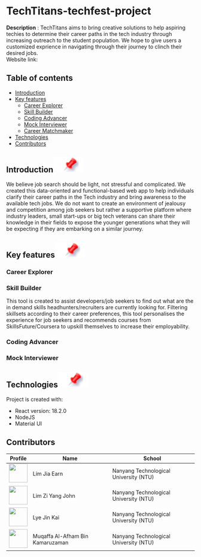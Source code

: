 # TechTitans-techfest-project

**Description** : TechTitans aims to bring creative solutions to help aspiring techies to determine their career paths in the tech industry through increasing outreach to the student population. We hope to give users a customized exprience in navigating through their journey to clinch their desired jobs.
<br>Website link: </br>

## Table of contents

- [Introduction](#introduction)
- [Key features](#key-features)
    - [Career Explorer](#career-explorer)
    - [Skill Builder](#skill-builder)
    - [Coding Advancer](#coding-advancer)
    - [Mock Interviewer](#mock-interviewer)
    - [Career Matchmaker](#career-matchmaker)
- [Technologies](#technologies)
- [Contributors](#contributors)


## Introduction[![](./README_docsAndimages/pin.svg)](#introduction)

We believe job search should be light, not stressful and complicated. We created this data-oriented and functional-based web app to help individuals clarify their career paths in the Tech industry and bring awareness to the available tech jobs. We do not want to create an environment of jealousy and competition among job seekers but rather a supportive platform where industry leaders, small start-ups or big tech veterans can share their knowledge in their fields to expose the younger generations what they will be expecting if they are embarking on a similar journey. 


## Key features[![](./README_docsAndimages/pin.svg)](#key-features)

### Career Explorer

### Skill Builder 
This tool is created to assist developers/job seekers to find out what are the in demand skills headhunters/recruiters are currently looking for. Filtering skillsets according to their career preferences, this tool personalises the experience for job seekers and recommends courses from SkillsFuture/Coursera to upskill themselves to increase their employability.

### Coding Advancer 

### Mock Interviewer



## Technologies[![](./README_docsAndimages/pin.svg)](#technologies)

Project is created with:

- React version: 18.2.0
- NodeJS
- Material UI

## Contributors

| Profile                                                                                                                                           | Name             | School                                 |
| ------------------------------------------------------------------------------------------------------------------------------------------------- | ---------------- | -------------------------------------- |
| <a href='https://github.com/LimJiaEarn' title='LimJiaEarn'> <img src='https://github.com/LimJiaEarn.png' height='50' width='50'/></a> | Lim Jia Earn       | Nanyang Technological University (NTU) |
| <a href='https://github.com/yuandjom' title='yuandjom'> <img src='https://github.com/yuandjom.png' height='50' width='50'/></a>                   | Lim Zi Yang John | Nanyang Technological University (NTU) |
| <a href='https://github.com/jklye' title='jklye'> <img src='https://github.com/jklye.png' height='50' width='50'/></a>                   | Lye Jin Kai | Nanyang Technological University (NTU) |
| <a href='https://github.com/Purifish' title='Purifish'> <img src='https://github.com/Purifish.png' height='50' width='50'/></a>                   | Muqaffa Al-Afham Bin Kamaruzaman  | Nanyang Technological University (NTU) |
